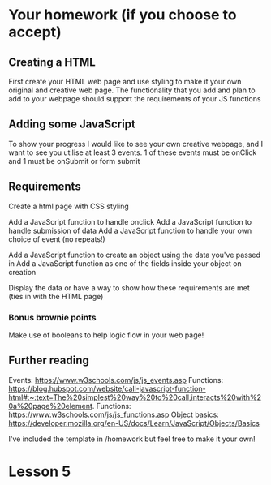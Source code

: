 # Your homework (if you choose to accept)
## Creating a HTML 
First create your HTML web page and use styling to make it your own original and creative web page. The functionality that you add and plan to add to your webpage should support the requirements of your JS functions

## Adding some JavaScript
To show your progress I would like to see your own creative webpage, and I want to see you utilise at least 3 events. 1 of these events must be onClick and 1 must be onSubmit or form submit

## Requirements

Create a html page with CSS styling

Add a JavaScript function to handle onclick
Add a JavaScript function to handle submission of data
Add a JavaScript function to handle your own choice of event (no repeats!)

Add a JavaScript function to create an object using the data you've passed in
Add a JavaScript function as one of the fields inside your object on creation

Display the data or have a way to show how these requirements are met (ties in with the HTML page)

### Bonus brownie points
Make use of booleans to help logic flow in your web page!



## Further reading
Events: https://www.w3schools.com/js/js_events.asp
Functions: https://blog.hubspot.com/website/call-javascript-function-html#:~:text=The%20simplest%20way%20to%20call,interacts%20with%20a%20page%20element.
Functions: https://www.w3schools.com/js/js_functions.asp
Object basics: https://developer.mozilla.org/en-US/docs/Learn/JavaScript/Objects/Basics

I've included the template in /homework but feel free to make it your own!

# Lesson 5